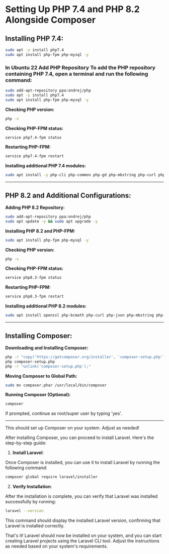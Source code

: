 # Setting Up PHP 7.4 and PHP 8.2 Alongside Composer

## **Installing PHP 7.4:**

```bash
sudo apt -y install php7.4
sudo apt install php-fpm php-mysql -y
```
### In Ubuntu 22 Add PHP Repository To add the PHP repository containing PHP 7.4, open a terminal and run the following command:

```bash
sudo add-apt-repository ppa:ondrej/php
sudo apt -y install php7.4
sudo apt install php-fpm php-mysql -y
```

**Checking PHP version:**
```bash
php -v
```

**Checking PHP-FPM status:**

```bash
service php7.4-fpm status
```

**Restarting PHP-FPM:**

```bash
service php7.4-fpm restart
```

**Installing additional PHP 7.4 modules:**

```bash
sudo apt install -y php-cli php-common php-gd php-mbstring php-curl php-xml php-bcmath openssl php-json php-tokenizer php-zip
```

---

## PHP 8.2 and Additional Configurations:

**Adding PHP 8.2 Repository:**

```bash
sudo add-apt-repository ppa:ondrej/php
sudo apt update -y && sudo apt upgrade -y
```

**Installing PHP 8.2 and PHP-FPM:**

```bash
sudo apt install php-fpm php-mysql -y
```

**Checking PHP version:**

```bash
php -v
```

**Checking PHP-FPM status:**

```bash
service php8.3-fpm status
```

**Restarting PHP-FPM:**

```bash
service php8.3-fpm restart
```

**Installing additional PHP 8.2 modules:**

```bash
sudo apt install openssl php-bcmath php-curl php-json php-mbstring php-xml php-zip -y
```

---

## Installing Composer:

**Downloading and Installing Composer:**

```bash
php -r "copy('https://getcomposer.org/installer', 'composer-setup.php');"
php composer-setup.php
php -r "unlink('composer-setup.php');"
```

**Moving Composer to Global Path:**

```bash
sudo mv composer.phar /usr/local/bin/composer
```

**Running Composer (Optional):**

```bash
composer
```

If prompted, continue as root/super user by typing 'yes'.

---

This should set up Composer on your system. Adjust as needed!

After installing Composer, you can proceed to install Laravel. Here's the step-by-step guide:

1. **Install Laravel**:

Once Composer is installed, you can use it to install Laravel by running the following command:

```bash
composer global require laravel/installer
```

2. **Verify Installation**:

After the installation is complete, you can verify that Laravel was installed successfully by running:

```bash
laravel --version
```

This command should display the installed Laravel version, confirming that Laravel is installed correctly.

That's it! Laravel should now be installed on your system, and you can start creating Laravel projects using the Laravel CLI tool. Adjust the instructions as needed based on your system's requirements.
